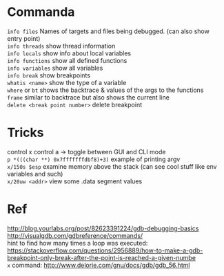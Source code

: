 # Commanda
`info files` Names of targets and files being debugged. (can also show entry point)  
`info threads` show thread information  
`info locals` show info about local variables  
`info functions` show all defined functions  
`info variables` show all variables  
`info break` show breakpoints  
`whatis <name>` show the type of a variable  
`where` or `bt` shows the backtrace & values of the args to the functions  
`frame` similar to backtrace but also shows the current line  
`delete <break point number>` delete breakpoint

# Tricks  
control x control a -> toggle between GUI and CLI mode  
`p *(((char **) 0x7fffffffdbf8)+3)`  example of printing argv  
`x/150s $esp` examine memory above the stack (can see cool stuff like env variables and such)  
`x/20uw <addr>` view some .data segment values  
# Ref
http://blog.yourlabs.org/post/82623391224/gdb-debugging-basics  
http://visualgdb.com/gdbreference/commands/  
hint to find how many times a loop was executed: https://stackoverflow.com/questions/2956889/how-to-make-a-gdb-breakpoint-only-break-after-the-point-is-reached-a-given-numbe  
`x` command: http://www.delorie.com/gnu/docs/gdb/gdb_56.html  
